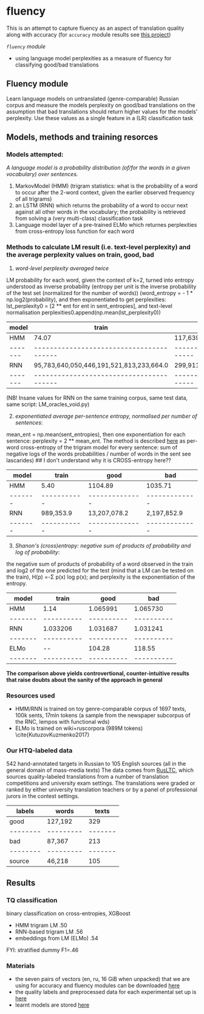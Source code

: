# fluency
This is an attempt to capture fluency as an aspect of translation quality along with accuracy
(for `accuracy` module results see [this project](https://github.com/kunilovskaya/accuracy))

*`fluency` module*
* using language model perplexities as a measure of fluency for classifying good/bad translations

## Fluency module
Learn language models on untranslated (genre-comparable) Russian corpus and measure the models perplexity on good/bad translations on the assumption that bad translations should return higher values for the models' perplexity. Use these values as a single feature in a (LR) classification task

## Models, methods and training resorces
### Models attempted:
*A language model is a probability distribution (of/for the words in a given vocabulary) over sentences.*
1. MarkovModel (HMM) (trigram statistics: what is the probability of a word to occur after the 2-word context, given the earlier observed frequency of all trigrams)
1. an LSTM (RNN) which returns the probability of a word to occur next against all other words in the vocabulary; the probability is retrieved from solving a (very multi-class) classification task
1. Language model layer of a pre-trained ELMo which returnes perplexities from cross-entropy loss function for each word

### Methods to calculate LM result (i.e. text-level perplexity) and the average perplexity values on train, good, bad 
1. *word-level perplexity averaged twice*

LM probability for each word, given the context of k=2, turned into entropy understood as inverse probability (entropy per unit is the inverse probability of the test set (normalized for the number of words)) (word\_entropy = - 1 * np.log2(probability), and then exponentiated to get perplexities: lst\_perplexity0 = [2 ** ent for ent in sent_entropies], and text-level normalisation perplexities0.append(np.mean(lst_perplexity0))

| model |                train                   |                    good         |         bad         |
|-------|----------------------------------------|---------------------------------|---------------------|
|  HMM  |                   74.07                |       117,639.9                 |     120,406.2       |
|-------|----------------------------------------|---------------------------------|---------------------|
|  RNN  |95,783,640,050,446,191,521,813,233,664.0|299,911,314,419,825,181,196,288.0|503,315,467,063,556.4|
|-------|----------------------------------------|---------------------------------|---------------------|

(NB! Insane values for RNN on the same training corpus, same test data, same script: LM\_oracles\_void.py)

2. *exponentiated average per-sentence entropy, normalised per number of sentences*: 

mean\_ent = np.mean(sent\_entropies), then one exponentiation for each sentence: perplexity = 2 ** mean\_ent. The method is described [here](https://www.inf.ed.ac.uk/teaching/courses/fnlp/lectures/04_slides-2x2.pdf) as per-word cross-entropy of the trigram model for every sentence: sum of negative logs of the words probabilities / number of words in the sent see lascarides) ## I don't understand why it is CROSS-entropy here??

| model	|   train   |   good       |    bad      |
|-------|-----------|--------------|-------------|
|  HMM  |    5.40   |    1104.89   |     1035.71 |
|-------|-----------|--------------|-------------|
|  RNN  | 989,353.9 | 13,207,078.2 | 2,197,852.9 |
|-------|-----------|--------------|-------------|

3. *Shanon's (cross)entropy: negative sum of products of probability and log of probability*: 

the negative sum of products of probability of a word observed in the train and log2 of the one predicted for the test (mind that a LM can be tested on the train), H(p) =-Σ p(x) log p(x); and perplexity is the exponentiation of the entropy.

| model	|   train  |    good  |    bad   |
|-------|----------|----------|----------|
|  HMM  |    1.14  | 1.065991 | 1.065730 |
|-------|----------|----------|----------|
|  RNN  | 1.033206 | 1.031687 | 1.031241 |
|-------|----------|----------|----------|
| ELMo  | --       |  104.28  |  118.55  |
|-------|----------|----------|----------|

**The comparison above yields controvertional, counter-intuitive results that raise doubts about the sanity of the approach in general**

### Resources used
* HMM/RNN is trained on toy genre-comparable corpus of 1697 texts, 100k sents, 17mln tokens (a sample from the newspaper subcorpus of the RNC, lempos with functional wds)
* ELMo is trained on wiki+ruscorpora (989M tokens) \cite{KutuzovKuzmenko2017}

### Our HTQ-labeled data
542 hand-annotated targets in Russian to 105 English sources (all in the general domain of mass-media texts)
The data comes from [RusLTC](https://www.rus-ltc.org/static/html/about.html), which sources quality-labeled translations from a number of translation competitions and university exam settings.
The translations were graded or ranked by either university translation teachers or by a panel of professional jurors in the contest settings. 

| labels |  words  | texts |
|--------|---------|-------|
| good   | 127,192 |  329  |
|--------|---------|-------|
|  bad   |  87,367 |  213  |
|--------|---------|-------|
| source |  46,218 |  105  |

## Results
### TQ classification
binary classification on cross-entropies, XGBoost
* HMM trigram LM             .50
* RNN-based trigram LM       .56
* embeddings from LM (ELMo)  .54

FYI: stratified dummy F1=.46

### Materials
* the seven pairs of vectors (en, ru, 16 GiB when unpacked) that we are using for accuracy and fluency modules can be downloaded [here](https://dev.rus-ltc.org/static/misc/vectors.tar.gz)
* the quality labels and preprocessed data for each experimental set up is [here](https://dev.rus-ltc.org/static/misc/LMs_predict_quality.tar.gz)
* learnt models are stored [here](https://dev.rus-ltc.org/static/misc/oracles.tar.gz)





